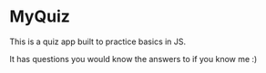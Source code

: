 # MyQuiz
This is a quiz app built to practice basics in JS. 

It has questions you would know the answers to if you know me :)
